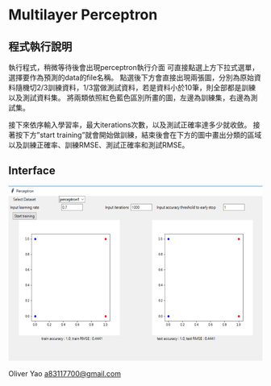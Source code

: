 # Multilayer Perceptron
## 程式執行說明
執行程式，稍微等待後會出現perceptron執行介面
可直接點選上方下拉式選單，選擇要作為預測的data的file名稱。
點選後下方會直接出現兩張圖，分別為原始資料隨機切2/3訓練資料，1/3當做測試資料，若是資料小於10筆，則全部都是訓練以及測試資料集。
將兩類依照紅色藍色區別所畫的圖，左邊為訓練集，右邊為測試集。

接下來依序輸入學習率，最大iterations次數，以及測試正確率達多少就收斂。
接著按下方”start training”就會開始做訓練，結束後會在下方的圖中畫出分類的區域以及訓練正確率、訓練RMSE、測試正確率和測試RMSE。
 
## Interface
![image](https://github.com/a83117700/Multilayer-Perceptron/blob/master/Interface.png)  


Oliver Yao
a83117700@gmail.com

